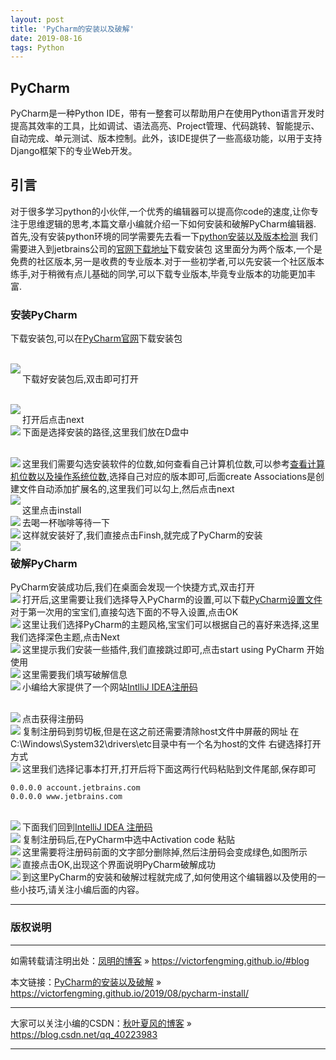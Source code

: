```yaml
---
layout: post
title: 'PyCharm的安装以及破解'
date: 2019-08-16 
tags: Python  
---
```




## PyCharm
PyCharm是一种Python IDE，带有一整套可以帮助用户在使用Python语言开发时提高其效率的工具，比如调试、语法高亮、Project管理、代码跳转、智能提示、自动完成、单元测试、版本控制。此外，该IDE提供了一些高级功能，以用于支持Django框架下的专业Web开发。
## 引言
对于很多学习python的小伙伴,一个优秀的编辑器可以提高你code的速度,让你专注于思维逻辑的思考,本篇文章小编就介绍一下如何安装和破解PyCharm编辑器.
首先,没有安装python环境的同学需要先去看一下[python安装以及版本检测](https://blog.csdn.net/qq_40223983/article/details/95655470)
我们需要进入到jetbrains公司的[官网下载地址](http://www.jetbrains.com/pycharm/download/)下载安装包
这里面分为两个版本,一个是免费的社区版本,另一是收费的专业版本.对于一些初学者,可以先安装一个社区版本练手,对于稍微有点儿基础的同学,可以下载专业版本,毕竟专业版本的功能更加丰富.
### 安装PyCharm  
下载安装包,可以在[PyCharm官网](http://www.jetbrains.com/pycharm/?fromMenu)下载安装包  

<br><img src="/images/posts/pycharm/install1.png" align="left">

下载好安装包后,双击即可打开  

<br><img src="/images/posts/pycharm/install2.png" align="left">

打开后点击next
<br><img src="/images/posts/pycharm/install3.png" align="left">
下面是选择安装的路径,这里我们放在D盘中

<br><img src="/images/posts/pycharm/install4.png" align="left">
这里我们需要勾选安装软件的位数,如何查看自己计算机位数,可以参考[查看计算机位数以及操作系统位数](https://blog.csdn.net/a_dreaming_fish/article/details/50442617),选择自己对应的版本即可,后面create Associations是创建文件自动添加扩展名的,这里我们可以勾上,然后点击next
<br><img src="/images/posts/pycharm/install5.png" align="left">

这里点击install
<br><img src="/images/posts/pycharm/install6.png" align="left">
去喝一杯咖啡等待一下
<br><img src="/images/posts/pycharm/install7.png" align="left">
这样就安装好了,我们直接点击Finsh,就完成了PyCharm的安装
<br><img src="/images/posts/pycharm/install8.png" align="left">

### 破解PyCharm
PyCharm安装成功后,我们在桌面会发现一个快捷方式,双击打开
<br><img src="/images/posts/pycharm/install9.png" align="left">
打开后,这里需要让我们选择导入PyCharm的设置,可以下载[PyCharm设置文件](https://download.csdn.net/download/qq_40223983/11367284)对于第一次用的宝宝们,直接勾选下面的不导入设置,点击OK
<br><img src="/images/posts/pycharm/install10.png" align="left">
这里让我们选择PyCharm的主题风格,宝宝们可以根据自己的喜好来选择,这里我们选择深色主题,点击Next
<br><img src="/images/posts/pycharm/install11.png" align="left">
这里提示我们安装一些插件,我们直接跳过即可,点击start using PyCharm 开始使用
<br><img src="/images/posts/pycharm/install12.png" align="left">
这里需要我们填写破解信息
<br><img src="/images/posts/pycharm/install13.png" align="left">
小编给大家提供了一个网站[IntlliJ IDEA注册码](http://idea.lanyus.com/)

<br><img src="/images/posts/pycharm/install14.png" align="left">
点击获得注册码
<br><img src="/images/posts/pycharm/install15.png" align="left">
复制注册码到剪切板,但是在这之前还需要清除host文件中屏蔽的网址
在C:\Windows\System32\drivers\etc目录中有一个名为host的文件
右键选择打开方式
<br><img src="/images/posts/pycharm/install16.png" align="left">
这里我们选择记事本打开,打开后将下面这两行代码粘贴到文件尾部,保存即可
```
0.0.0.0 account.jetbrains.com
0.0.0.0 www.jetbrains.com
```
<br><img src="/images/posts/pycharm/install17.png" align="left">
下面我们回到[IntelliJ IDEA 注册码
](http://idea.lanyus.com/)
<br><img src="/images/posts/pycharm/install18.png" align="left">
复制注册码后,在PyCharm中选中Activation code 粘贴
<br><img src="/images/posts/pycharm/install19.png" align="left">
这里需要将注册码前面的文字部分删除掉,然后注册码会变成绿色,如图所示
<br><img src="/images/posts/pycharm/install20.png" align="left">
直接点击OK,出现这个界面说明PyCharm破解成功
<br><img src="/images/posts/pycharm/install21.png" align="left">
到这里PyCharm的安装和破解过程就完成了,如何使用这个编辑器以及使用的一些小技巧,请关注小编后面的内容。






***
### 版权说明

***
如需转载请注明出处：[凤明的博客](https://victorfengming.github.io/#blog) » https://victorfengming.github.io/#blog

本文链接：[PyCharm的安装以及破解](https://victorfengming.github.io/2019/08/pycharm-install/) » https://victorfengming.github.io/2019/08/pycharm-install/

***
大家可以关注小编的CSDN：[秋叶夏风的博客](https://blog.csdn.net/qq_40223983) » https://blog.csdn.net/qq_40223983

***